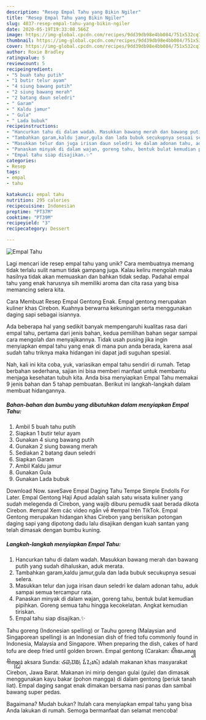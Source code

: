 ```yaml
---
description: "Resep Empal Tahu yang Bikin Ngiler"
title: "Resep Empal Tahu yang Bikin Ngiler"
slug: 4037-resep-empal-tahu-yang-bikin-ngiler
date: 2020-05-19T19:33:08.566Z
image: https://img-global.cpcdn.com/recipes/9dd39db98e4bb084/751x532cq70/empal-tahu-foto-resep-utama.jpg
thumbnail: https://img-global.cpcdn.com/recipes/9dd39db98e4bb084/751x532cq70/empal-tahu-foto-resep-utama.jpg
cover: https://img-global.cpcdn.com/recipes/9dd39db98e4bb084/751x532cq70/empal-tahu-foto-resep-utama.jpg
author: Roxie Bradley
ratingvalue: 5
reviewcount: 5
recipeingredient:
- "5 buah tahu putih"
- "1 butir telur ayam"
- "4 siung bawang putih"
- "2 siung bawang merah"
- "2 batang daun seledri"
- " Garam"
- " Kaldu jamur"
- " Gula"
- " Lada bubuk"
recipeinstructions:
- "Hancurkan tahu di dalam wadah. Masukkan bawang merah dan bawang putih yang sudah dihaluskan, aduk merata."
- "Tambahkan garam,kaldu jamur,gula dan lada bubuk secukupnya sesuai selera."
- "Masukkan telur dan juga irisan daun seledri ke dalam adonan tahu, aduk sampai semua tercampur rata."
- "Panaskan minyak di dalam wajan, goreng tahu, bentuk bulat kemudian pipihkan. Goreng semua tahu hingga kecokelatan. Angkat kemudian tiriskan."
- "Empal tahu siap disajikan.✨"
categories:
- Resep
tags:
- empal
- tahu

katakunci: empal tahu 
nutrition: 295 calories
recipecuisine: Indonesian
preptime: "PT37M"
cooktime: "PT39M"
recipeyield: "3"
recipecategory: Dessert

---
```



![Empal Tahu](https://img-global.cpcdn.com/recipes/9dd39db98e4bb084/751x532cq70/empal-tahu-foto-resep-utama.jpg)

Lagi mencari ide resep empal tahu yang unik? Cara membuatnya memang tidak terlalu sulit namun tidak gampang juga. Kalau keliru mengolah maka hasilnya tidak akan memuaskan dan bahkan tidak sedap. Padahal empal tahu yang enak harusnya sih memiliki aroma dan cita rasa yang bisa memancing selera kita.

Cara Membuat Resep Empal Gentong Enak. Empal gentong merupakan kuliner khas Cirebon. Kuahnya berwarna kekuningan serta menggunakan daging sapi sebagai isiannya.

Ada beberapa hal yang sedikit banyak mempengaruhi kualitas rasa dari empal tahu, pertama dari jenis bahan, kedua pemilihan bahan segar sampai cara mengolah dan menyajikannya. Tidak usah pusing jika ingin menyiapkan empal tahu yang enak di mana pun anda berada, karena asal sudah tahu triknya maka hidangan ini dapat jadi suguhan spesial.


Nah, kali ini kita coba, yuk, variasikan empal tahu sendiri di rumah. Tetap berbahan sederhana, sajian ini bisa memberi manfaat untuk membantu menjaga kesehatan tubuh kita. Anda bisa menyiapkan Empal Tahu memakai 9 jenis bahan dan 5 tahap pembuatan. Berikut ini langkah-langkah dalam membuat hidangannya.

<!--inarticleads1-->

##### Bahan-bahan dan bumbu yang dibutuhkan dalam menyiapkan Empal Tahu:

1. Ambil 5 buah tahu putih
1. Siapkan 1 butir telur ayam
1. Gunakan 4 siung bawang putih
1. Gunakan 2 siung bawang merah
1. Sediakan 2 batang daun seledri
1. Siapkan  Garam
1. Ambil  Kaldu jamur
1. Gunakan  Gula
1. Gunakan  Lada bubuk


Download Now. saveSave Empal Daging Tahu Tempe Simple Endolls For Later. Empal Gentong Haji Apud adalah salah satu wisata kuliner yang sudah melegenda di Cirebon, yang wajib diburu pemudik saat berada dikota Cirebon. #empal Xem các video ngắn về #empal trên TikTok. Empal Gentong merupakan hidangan khas Cirebon yang berisikan potongan daging sapi yang dipotong dadu lalu disajikan dengan kuah santan yang telah dimasak dengan bumbu kuning. 

<!--inarticleads2-->

##### Langkah-langkah menyiapkan Empal Tahu:

1. Hancurkan tahu di dalam wadah. Masukkan bawang merah dan bawang putih yang sudah dihaluskan, aduk merata.
1. Tambahkan garam,kaldu jamur,gula dan lada bubuk secukupnya sesuai selera.
1. Masukkan telur dan juga irisan daun seledri ke dalam adonan tahu, aduk sampai semua tercampur rata.
1. Panaskan minyak di dalam wajan, goreng tahu, bentuk bulat kemudian pipihkan. Goreng semua tahu hingga kecokelatan. Angkat kemudian tiriskan.
1. Empal tahu siap disajikan.✨


Tahu goreng (Indonesian spelling) or Tauhu goreng (Malaysian and Singaporean spelling) is an Indonesian dish of fried tofu commonly found in Indonesia, Malaysia and Singapore. When preparing the dish, cakes of hard tofu are deep fried until golden brown. Empal gentong (Carakan: ꦲꦼꦩ꧀ꦥꦭ꧀ ꦒꦼꦤ꧀ꦛꦺꦴꦁ aksara Sunda: ᮈᮙ᮪ᮕᮜ᮪ ᮍᮨᮔ᮪ᮒᮧᮀ) adalah makanan khas masyarakat Cirebon, Jawa Barat. Makanan ini mirip dengan gulai (gule) dan dimasak menggunakan kayu bakar (pohon mangga) di dalam gentong (periuk tanah liat). Empal daging sangat enak dimakan bersama nasi panas dan sambal bawang super pedas. 

Bagaimana? Mudah bukan? Itulah cara menyiapkan empal tahu yang bisa Anda lakukan di rumah. Semoga bermanfaat dan selamat mencoba!
